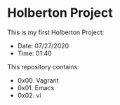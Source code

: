 # Holberton Project

This is my first Holberton Project:

* Date: 07/27/2020
* Time: 01:40

This repository contains:
* 0x00. Vagrant
* 0x01. Emacs
* 0x02. vi
